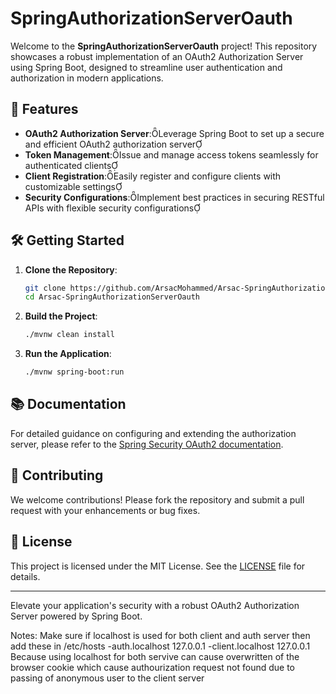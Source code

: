 # SpringAuthorizationServerOauth

Welcome to the **SpringAuthorizationServerOauth** project! This repository showcases a robust implementation of an OAuth2 Authorization Server using Spring Boot, designed to streamline user authentication and authorization in modern applications.

## 🚀 Features

- **OAuth2 Authorization Server**:Leverage Spring Boot to set up a secure and efficient OAuth2 authorization server
- **Token Management**:Issue and manage access tokens seamlessly for authenticated clients
- **Client Registration**:Easily register and configure clients with customizable settings
- **Security Configurations**:Implement best practices in securing RESTful APIs with flexible security configurations

## 🛠️ Getting Started

1. **Clone the Repository**:
   ```bash
   git clone https://github.com/ArsacMohammed/Arsac-SpringAuthorizationServerOauth.git
   cd Arsac-SpringAuthorizationServerOauth
   ```

2. **Build the Project**:
   ```bash
   ./mvnw clean install
   ```

3. **Run the Application**:
   ```bash
   ./mvnw spring-boot:run
   ```

## 📚 Documentation

For detailed guidance on configuring and extending the authorization server, please refer to the [Spring Security OAuth2 documentation](https://docs.spring.io/spring-security-oauth2-boot/docs/current/reference/html5/).

## 🤝 Contributing

We welcome contributions! Please fork the repository and submit a pull request with your enhancements or bug fixes.

## 📄 License

This project is licensed under the MIT License. See the [LICENSE](LICENSE) file for details.

---

Elevate your application's security with a robust OAuth2 Authorization Server powered by Spring Boot. 

Notes:
Make sure if localhost is used for both client and auth server then add these in /etc/hosts 
-auth.localhost 127.0.0.1
-client.localhost 127.0.0.1
Because using localhost for both servive can cause overwritten of the browser cookie which cause authourization request not found due to passing of anonymous user to the client server 


